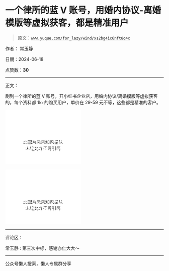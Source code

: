 # 一个律所的蓝 V 账号，用婚内协议-离婚模版等虚拟获客，都是精准用户

> 原文：[`www.yuque.com/for_lazy/wind/xs2bg4ic6nft8q4x`](https://www.yuque.com/for_lazy/wind/xs2bg4ic6nft8q4x)

作者： 常玉静

日期：2024-06-18

点赞数：**30**

* * *

正文：

刷到一个律所的蓝 V 账号，开小红书企业店，用婚内协议/离婚模版等虚拟获客的，每个资料都 1k+的购买用户，单价在 29-59 元不等，这些都是精准的客户。

![](img/2880fe4dc07d9790af63fddc2d5905a3.png "None")

![](img/1d08ce4ca4b94e558075f514add172d1.png "None")

* * *

评论区：

常玉静 : 第三次中标，感谢亦仁大大～

* * *

公众号懒人搜索，懒人专属群分享